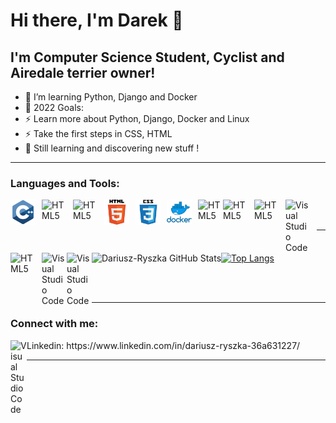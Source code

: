 # Hi there, I'm Darek 👋 

## I'm Computer Science Student, Cyclist and Airedale terrier owner!

- 🌱 I’m learning Python, Django and Docker
- 🥅 2022 Goals: 
- ⚡ Learn more about Python, Django, Docker and Linux
- ⚡ Take the first steps in CSS, HTML
- 👯 Still learning and discovering new stuff !


---
### Languages and Tools:
<img align="left" alt="HTML5" width="40px" src="https://raw.githubusercontent.com/github/explore/180320cffc25f4ed1bbdfd33d4db3a66eeeeb358/topics/cpp/cpp.png" style="padding-right:10px;" />
<img align="left" alt="HTML5" width="40px" src="https://upload.wikimedia.org/wikipedia/commons/thumb/c/c3/Python-logo-notext.svg/2048px-Python-logo-notext.svg.png" style="padding-right:10px;" />
<img align="left" alt="HTML5" width="40px" src="https://seeklogo.com/images/D/django-logo-4C5ECF7036-seeklogo.com.png" style="padding-right:10px;" />
<img align="left" alt="HTML5" width="40px" src="https://raw.githubusercontent.com/github/explore/80688e429a7d4ef2fca1e82350fe8e3517d3494d/topics/html/html.png" style="padding-right:10px;" />
<img align="left" alt="HTML5" width="40px" src="https://raw.githubusercontent.com/github/explore/80688e429a7d4ef2fca1e82350fe8e3517d3494d/topics/css/css.png" style="padding-right:10px;" />
<img align="left" alt="HTML5" width="40px" src="https://raw.githubusercontent.com/github/explore/80688e429a7d4ef2fca1e82350fe8e3517d3494d/topics/docker/docker.png" style="padding-right:10px;" />
<img align="left" alt="HTML5" width="40px" src="https://play-lh.googleusercontent.com/hvK9JjjMrQ-MSP98UVqmwpgojkc89P5tYvLUbvbnAqORVx3o7mUhk_NNdSD4S9_F8pw" />
<img align="left" alt="HTML5" width="40px" src="https://git-scm.com/images/logos/downloads/Git-Icon-1788C.png" style="padding-right:10px;" />
<img align="left" alt="HTML5" width="40px" src="https://upload.wikimedia.org/wikipedia/commons/thumb/b/b5/Former_Ubuntu_logo.svg/2048px-Former_Ubuntu_logo.svg.png" style="padding-right:10px;" />
<img align="left" alt="Visual Studio Code" width="40px" src="https://cdn.jsdelivr.net/gh/devicons/devicon/icons/vscode/vscode-original.svg" style="padding-right:10px;" />
<img align="left" alt="HTML5" width="40px" src="https://upload.wikimedia.org/wikipedia/commons/thumb/5/59/Visual_Studio_Icon_2019.svg/512px-Visual_Studio_Icon_2019.svg.png" style="padding-right:10px;" />
<img align="left" alt="Visual Studio Code" width="40px" src="https://upload.wikimedia.org/wikipedia/commons/thumb/1/1d/PyCharm_Icon.svg/150px-PyCharm_Icon.svg.png" />
<img align="left" alt="Visual Studio Code" width="40px" src="https://upload.wikimedia.org/wikipedia/commons/thumb/b/b5/DBeaver_logo.svg/256px-DBeaver_logo.svg.png?20210313151619" />

<br />
<br />

---

  <img align="left" alt="Dariusz-Ryszka GitHub Stats" src="https://github-readme-stats.vercel.app/api?username=Darek-Ryszka&show_icons=true&hide_border=false&title_color=ff652f&icon_color=FFE400&bg_color=09131B&text_color=ffffff&border_color=0c1a25" />
  
[![Top Langs](https://github-readme-stats.vercel.app/api/top-langs/?username=Darek-Ryszka)](https://github.com/anuraghazra/github-readme-stats)

<br />
<br />

---

### Connect with me:
<img align="left" alt="Visual Studio Code" width="26px" src="https://play-lh.googleusercontent.com/kMofEFLjobZy_bCuaiDogzBcUT-dz3BBbOrIEjJ-hqOabjK8ieuevGe6wlTD15QzOqw=s180-rw" />
Linkedin: https://www.linkedin.com/in/dariusz-ryszka-36a631227/

---
